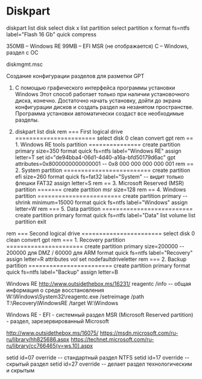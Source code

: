 # Diskpart

diskpart
list disk
select disk x
list partition
select partition x
format fs=ntfs label="Flash 16 Gb" quick compress

350MB – Windows RE
99MB – EFI
MSR (не отображается)
C – Windows, раздел с ОС

diskmgmt.msc

Создание конфигурации разделов для разметки GPT

1. С помощью графического интерфейса программы установки Windows
Этот способ работает только при наличии установочного диска, конечно. Достаточно начать установку, дойти до экрана конфигурации дисков и создать раздел на незанятом пространстве.
Программа установки автоматически создаст все необходимые разделы.

2. diskpart
list disk
rem === First logical drive =======================
select disk 0
clean
convert gpt
rem == 1. Windows RE tools partition ===============
create partition primary size=350
format quick fs=ntfs label="Windows RE"
assign letter=T
set id="de94bba4-06d1-4d40-a16a-bfd50179d6ac"
gpt attributes=0x8000000000000001  -- 0x8 000 000 000 000 001
rem == 2. System partition =========================
create partition efi size=260
format quick fs=fat32 label="System"  -- видит только флешки FAT32
assign letter=S
rem == 3. Microsoft Reserved (MSR) partition =======
create partition msr size=128
rem == 4. Windows partition ========================
create partition primary
--shrink minimum=15000
format quick fs=ntfs label="Windows"
assign letter=W
rem === 5. Data partition ==========================
create partition primary
format quick fs=ntfs label="Data"
list volume
list partition
exit

rem === Second logical drive =======================
select disk 0
clean
convert gpt
rem === 1. Recovery partition ======================
create partition primary size=200000  -- 200000 для DMZ / 60000 для ARM
format quick fs=ntfs label="Recovery"
assign letter=R
attributes vol set nodefaultdriveletter
rem === 2. Backup partition ========================
create partition primary
format quick fs=ntfs label="Backup"
assign letter=B

Windows RE
http://www.outsidethebox.ms/16231/
reagentc /info  -- общая информация о среде восстановления
W:\Windows\System32\reagentc.exe /setreimage /path T:\Recovery\WindowsRE /target W:\Windows

Windows RE - 
EFI - системный раздел
MSR (Microsoft Reserved partition) - раздел, зарезервированный Microsoft

http://www.outsidethebox.ms/16075/
https://msdn.microsoft.com/ru-ru/library/hh825686.aspx
https://technet.microsoft.com/ru-ru/library/cc766465(v=ws.10).aspx

setid id=07 override  -- стандартный раздел NTFS
setid id=17 override  -- скрытый раздел
setid id=27 override  -- делает раздел технологическим и скрытым
